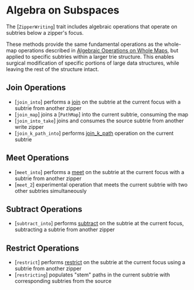 # Algebra on Subspaces
The [`ZipperWriting`] trait includes algebraic operations that operate on subtries below a zipper's focus.

These methods provide the same fundamental operations as the whole-map operations described in [Algebraic Operations on Whole Maps](./1.01.00_algebraic_ops.md), but applied to specific subtries within a larger trie structure.  This enables surgical modification of specific portions of large data structures, while leaving the rest of the structure intact.

## Join Operations
- [`join_into`] performs a [join](./1.01.00_algebraic_ops.md#join-union) on the subtrie at the current focus with a subtrie from another zipper
- [`join_map`] joins a [`PathMap`] into the current subtrie, consuming the map
- [`join_into_take`] joins and consumes the source subtrie from another write zipper
- [`join_k_path_into`] performs [join_k_path](./1.01.00_algebraic_ops.md#join-k-path-aka-drop-head) operation on the current subtrie

## Meet Operations
- [`meet_into`] performs a [meet](./1.01.00_algebraic_ops.md#meet-intersection) on the subtrie at the current focus with a subtrie from another zipper
- [`meet_2`] experimental operation that meets the current subtrie with two other subtries simultaneously

## Subtract Operations
- [`subtract_into`] performs [subtract](./1.01.00_algebraic_ops.md#subtract) on the subtrie at the current focus, subtracting a subtrie from another zipper

## Restrict Operations
- [`restrict`] performs [restrict](./1.01.00_algebraic_ops.md#restrict) on the subtrie at the current focus using a subtrie from another zipper
- [`restricting`] populates "stem" paths in the current subtrie with corresponding subtries from the source

